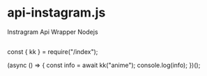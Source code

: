 # api-instagram.js
Instragram Api Wrapper Nodejs

##
const { kk } = require("/index");

(async () => {
    const info = await kk("anime");
    console.log(info);
})();
